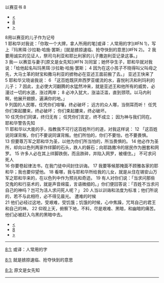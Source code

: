 ﻿





 以赛亚书 8




* [<](bible/ISA07.md)
* [8](bible/ISA.md)
* [>](bible/ISA09.md)



 
8用以赛亚的儿子作为记号  
1 耶和华对我说：「你取一个大牌，拿人所用的笔[或译：人常用的字](#FN
1)，写上『玛黑珥·沙拉勒·哈施·罢斯』[就是掳掠速临、抢夺快到的意思](#FN
2)。 
2 我要用诚实的见证人，祭司乌利亚和耶比利家的儿子撒迦利亚记录这事。」  
3 我— 以赛亚与妻子[原文是女先知](#FN
3)同室；她怀孕生子，耶和华就对我说：「给他起名叫玛黑珥·沙拉勒·哈施·罢斯； 
4 因为在这小孩子不晓得叫父叫母之先，大马士革的财宝和撒马利亚的掳物必在亚述王面前搬了去。」 亚述王快来了  
5 耶和华又晓谕我说： 
6 「这百姓既厌弃西罗亚缓流的水，喜悦利汛和利玛利的儿子； 
7 因此，主必使大河翻腾的水猛然冲来，就是亚述王和他所有的威势，必漫过一切的水道，涨过两岸； 
8 必冲入犹大，涨溢泛滥，直到颈项。以马内利啊，他展开翅膀，遍满你的地。」  
9 列国的人民哪，任凭你们喧嚷，终必破坏； 远方的众人哪，当侧耳而听！ 任凭你们束起腰来，终必破坏； 你们束起腰来，终必破坏。  
10 任凭你们同谋，终归无有； 任凭你们言定，终不成立； 因为神与我们同在。 耶和华警告先知  
11 耶和华以大能的手，指教我不可行这百姓所行的道，对我这样说： 
12 「这百姓说同谋背叛，你们不要说同谋背叛。他们所怕的，你们不要怕，也不要畏惧。 
13 但要尊万军之耶和华为圣，以他为你们所当怕的，所当畏惧的。 
14 他必作为圣所，却向以色列两家作绊脚的石头，跌人的磐石；向耶路撒冷的居民作为圈套和网罗。 
15 许多人必在其上绊脚跌倒，而且跌碎，并陷入网罗，被缠住。」 不可求问死人  
16 你要卷起律法书，在我门徒中间封住训诲。 
17 我要等候那掩面不顾雅各家的耶和华；我也要仰望他。 
18 看哪，我与耶和华所给我的儿女，就是从住在锡安山万军之耶和华来的，在以色列中作为预兆和奇迹。 
19 有人对你们说：「当求问那些交鬼的和行巫术的，就是声音绵蛮，言语微细的。」你们便回答说：「百姓不当求问自己的神吗？岂可为活人求问死人呢？」 
20 人当以训诲和法度为标准；他们所说的，若不与此相符，必不得见晨光。 遭难的时候  
21 他们必经过这地，受艰难，受饥饿；饥饿的时候，心中焦躁，咒骂自己的君王和自己的神。 
22 仰观上天，俯察下地，不料，尽是艰难、黑暗，和幽暗的痛苦。他们必被赶入乌黑的黑暗中去。 
* [<](bible/ISA07.md)
* [8](bible/ISA.md)
* [>](bible/ISA09.md)





---


[8:1:](#V1)
或译：人常用的字


[8:1:](#V1)
就是掳掠速临、抢夺快到的意思


[8:3:](#V3)
原文是女先知




---









